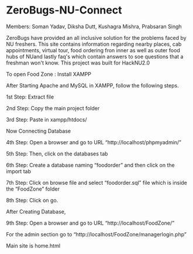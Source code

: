 # ZeroBugs-NU-Connect
Members: Soman Yadav, Diksha Dutt, Kushagra Mishra, Prabsaran Singh

ZeroBugs have provided an all inclusive solution for the problems faced by NU freshers. This site contains information regarding nearby places, cab appointments, virtual tour, food ordering fron inner as well as outer food hubs of NUand lastly faq's which contain answers to soe questions that a freshman won't know. This project was built for HackNU2.0

To open Food Zone :
Install XAMPP 

After Starting Apache and MySQL in XAMPP, follow the following steps.

1st Step: Extract file

2nd Step: Copy the main project folder

3rd Step: Paste in xampp/htdocs/
 
Now Connecting Database

4th Step: Open a browser and go to URL “http://localhost/phpmyadmin/”

5th Step: Then, click on the databases tab

6th Step: Create a database naming “foodorder” and then click on the import tab

7th Step: Click on browse file and select “foodorder.sql” file which is inside the “FoodZone” folder

8th Step: Click on go.

After Creating Database,

9th Step: Open a browser and go to URL “http://localhost/FoodZone/”

For the admin section go to “http://localhost/FoodZone/managerlogin.php”


Main site is home.html


